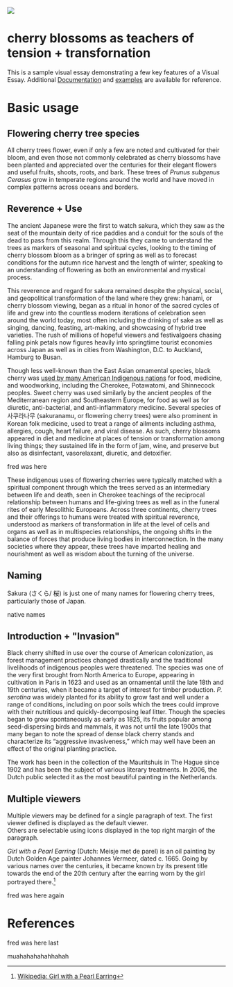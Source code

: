 <a href="https://juncture-digital.org"><img src="https://juncture-digital.org/images/ve-button.png"></a>

<param ve-config 
       title="sakura storytellers"
       author="izzy acevedo"
       banner="Cherry_blossom_flowers_2.jpg"
       layout="vertical">

<!-- Entities discussed throughout the essay are typically defined before the essay text and
     are thus available in all text.  Entity identifiers (QIDs) can be found in either
     Wikipedia or Wikidata (https://www.wikidata.org)> -->
<param ve-entity eid="Q158987"> <!-- black cherry -->
<param ve-entity eid="Q41264"> <!-- Johannes Vermeer -->
<param ve-entity eid="Q221092"> <!-- Mauritshuis -->
<param ve-entity eid="Q36600"> <!-- The Hague -->

# cherry blossoms as teachers of tension + transfornation

This is a sample visual essay demonstrating a few key features of a Visual Essay. Additional [Documentation](https://github.com/JSTOR-Labs/juncture/wiki) and [examples](https://jstor-labs.github.io/juncture-examples) are available for reference.
<param ve-image 
       manifest="https://iiif.juncture-digital.org/manifest/6dd738aed85597cac540ad31dd5818e86ef7f2918c7b43a9eb3123d5538e6e4c">

# Basic usage

## Flowering cherry tree species
       
All cherry trees flower, even if only a few are noted and cultivated for their bloom, and even those not commonly celebrated as cherry blossoms have been planted and appreciated over the centuries for their elegant flowers and useful fruits, shoots, roots, and bark. These trees of <span eid="Q2946681">_Prunus subgenus Cerasus_</span> grow in temperate regions around the world and have moved in complex patterns across oceans and borders. 

<param ve-compare curtain
       url="Prunus_avium.jpg"
       label="P. avium"
       license="public domain"
       fit="contain">
<param ve-compare 
       url="Prunus_serotina.jpg"
       label="P. serotina"
       license="public domain"
       fit="contain">
       

## Reverence + Use

The ancient Japanese were the first to watch sakura, which they saw as the seat of the mountain deity of rice paddies and a conduit for the souls of the dead to pass from this realm. Through this they came to understand the trees as markers of seasonal and spiritual cycles, looking to the timing of cherry blossom bloom as a bringer of spring as well as to forecast conditions for the autumn rice harvest and the length of winter, speaking to an understanding of flowering as both an environmental and mystical process.
<param ve-image
       url="Yoshitoshi_The_Spirit_of_the_Komachi_Cherry_Tree.jpg"
       license="public domain"
       label="Yoshitoshi, one spiritual incarnation of a cherry tree in Japan"
       description="painting of Yoshitoshi, spirit of the Komachi Cherry Tree"
       fit="contain">


This reverence and regard for sakura remained despite the physical, social, and geopolitical transformation of the land where they grew: hanami, or cherry blossom viewing, began as a ritual in honor of the sacred cycles of life and grew into the countless modern iterations of celebration seen around the world today, most often including the drinking of sake as well as singing, dancing, feasting, art-making, and showcasing of hybrid tree varieties. The rush of millions of hopeful viewers and festivalgoers chasing falling pink petals now figures heavily into springtime tourist economies across Japan as well as in cities from Washington, D.C. to Auckland, Hamburg to Busan.

<param ve-compare curtain
       url="Kano_Naganobu_Merrymaking_Under_the_Cherry_Blossoms.jpg">
<param ve-compare
       url="hanami_in_yoyogi_park_edit.jpg">



Though less well-known than the East Asian ornamental species, <span eid="Q158987">black cherry</span> was [used by many American Indigenous nations](http://naeb.brit.org/uses/search/?string=prunus+serotina) for food, medicine, and woodworking, including the Cherokee, Potawatomi, and Shinnecock peoples. <span eid="Q165137">Sweet cherry</span> was used similarly by the ancient peoples of the Mediterranean region and Southeastern Europe, for food as well as for diuretic, anti-bacterial, and anti-inflammatory medicine. Several species of 사쿠라나무 (sakuranamu, or flowering cherry trees) were also prominent in Korean folk medicine, used to treat a range of ailments including asthma, allergies, cough, heart failure, and viral disease. As such, cherry blossoms appeared in diet and medicine at places of tension or transformation among living things; they sustained life in the form of jam, wine, and preserve but also as disinfectant, vasorelaxant, diuretic, and detoxifier.

fred was here
       
These indigenous uses of flowering cherries were typically matched with a spiritual component through which the trees served as an intermediary between life and death, seen in Cherokee teachings of the reciprocal relationship between humans and life-giving trees as well as in the funeral rites of early Mesolithic Europeans. Across three continents, cherry trees and their offerings to humans were treated with spiritual reverence, understood as markers of transformation in life at the level of cells and organs as well as in multispecies relationships, the ongoing shifts in the balance of forces that produce living bodies in interconnection. In the many societies where they appear, these trees have imparted healing and nourishment as well as wisdom about the turning of the universe.
<param ve-image
       url="evening_glow_at_koganei_border.jpg"
       license="public domain"
       description="Evening Glow at Koganei Border by Utagawa Hiroshige, 1797-1858"
       label="Inscription: poem by Taihaido Donsho. The glow of sunset at the end of a cloudy spring day / foretells tomorrow's weather in Koganei, / where cherry blossoms are in full bloom."
       fit="contain">


## Naming

Sakura (さくら/ 桜) is just one of many names for flowering cherry trees, particularly those of Japan. 

<param ve-iframe
       src="https://archive.org/details/BM362004basho/page/n7/mode/1up&output=embed">
       
       
native names
<param ve-iframe
       src="https://www-fulcrum-org.ezp-prod1.hul.harvard.edu/epubs_download_interval/v118rf38j?chapter_index=16&locale=en&title=Appendix+2%3A+Names+of+Selected+Native+Plant+Species+in+Indigenous+Languages+of+Northwestern+North+America+%28page+473%29"> 

## Introduction + "Invasion"

Black cherry shifted in use over the course of American colonization, as forest management practices changed drastically and the traditional livelihoods of indigenous peoples were threatened. The species was one of the very first brought from North America to Europe, appearing in cultivation in Paris in 1623 and used as an ornamental until the late 18th and 19th centuries, when it became a target of interest for timber production. _P. serotina_ was widely planted for its ability to grow fast and well under a range of conditions, including on poor soils which the trees could improve with their nutritious and quickly-decomposing leaf litter. Though the species began to grow spontaneously as early as 1825, its fruits popular among seed-dispersing birds and mammals, it was not until the late 1900s that many began to note the spread of dense black cherry stands and characterize its “aggressive invasiveness,” which may well have been an effect of the original planting practice.   
<param ve-image
       url="Prunus_serotina_illustration.jpg"
       label="P. serotina illustration"
       license="public domain">


The work has been in the collection of the Mauritshuis in The Hague since 1902 and has been the subject of various 
literary treatments. In 2006, the Dutch public selected it as the most beautiful painting in the Netherlands.
<param ve-map center="Q36600" zoom="11" prefer-geojson>

## Multiple viewers

Multiple viewers may be defined for a single paragraph of text.  The first viewer defined is displayed as the default viewer.  
Others are selectable using icons displayed in the top right margin of the paragraph.
<param ve-image 
       manifest="https://iiif.juncture-digital.org/manifest/6dd738aed85597cac540ad31dd5818e86ef7f2918c7b43a9eb3123d5538e6e4c">
<param ve-map center="Q36600" zoom="11">


_Girl with a Pearl Earring_ (Dutch: Meisje met de parel) is an oil painting by Dutch Golden Age painter Johannes Vermeer, 
dated c. 1665. Going by various names over the centuries, it became known by its present title towards the end of the 
20th century after the earring worn by the girl portrayed there.[^1]            

fred was here again
<param ve-image 
       label="Girl with a Pearl Earring" 
       description="painting by Johannes Vermeer" 
       license="public domain" 
       url="https://upload.wikimedia.org/wikipedia/commons/0/0f/1665_Girl_with_a_Pearl_Earring.jpg">
       
       
# References

[^1]: [Wikipedia: Girl with a Pearl Earring](https://en.wikipedia.org/wiki/Girl_with_a_Pearl_Earring)



fred was here last


muahahahahahhahah

